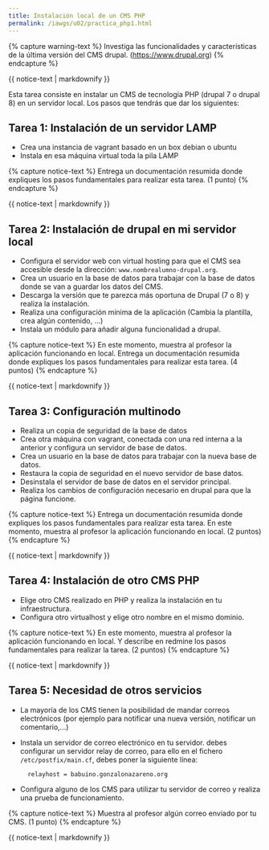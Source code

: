 ```yaml
---
title: Instalación local de un CMS PHP 
permalink: /iawgs/u02/practica_php1.html
---
```


{% capture warning-text %}
Investiga las funcionalidades y características de la última versión del CMS drupal. (https://www.drupal.org)
{% endcapture %}<div class="notice--info">{{ notice-text | markdownify }}</div>

Esta tarea consiste en instalar un CMS de tecnología PHP (drupal 7 o drupal 8) en un servidor local. Los pasos que tendrás que dar los siguientes:

## Tarea 1: Instalación de un servidor LAMP

* Crea una instancia de vagrant basado en un box debian o ubuntu
* Instala en esa máquina virtual toda la pila LAMP

{% capture notice-text %}
Entrega un documentación resumida donde expliques los pasos fundamentales para realizar esta tarea. (1 punto)
{% endcapture %}<div class="notice--info">{{ notice-text | markdownify }}</div>

## Tarea 2: Instalación de drupal en mi servidor local

* Configura el servidor web con virtual hosting para que el CMS sea accesible desde la dirección: `www.nombrealumno-drupal.org`.
* Crea un usuario en la base de datos para trabajar con la base de datos donde se van a guardar los datos del CMS.
* Descarga la versión que te parezca más oportuna de Drupal (7 o 8) y realiza la instalación.
* Realiza una configuración mínima de la aplicación (Cambia la plantilla, crea algún contenido, ...)
* Instala un módulo para añadir alguna funcionalidad a drupal.

{% capture notice-text %}
En este momento, muestra al profesor la aplicación funcionando en local. Entrega un documentación resumida donde expliques los pasos fundamentales para realizar esta tarea. (4 puntos)
{% endcapture %}<div class="notice--info">{{ notice-text | markdownify }}</div>

## Tarea 3: Configuración multinodo

* Realiza un copia de seguridad de la base de datos
* Crea otra máquina con vagrant, conectada con una red interna a la anterior y configura un servidor de base de datos.
* Crea un usuario en la base de datos para trabajar con la nueva base de datos.
* Restaura la copia de seguridad en el nuevo servidor de base datos.
* Desinstala el servidor de base de datos en el servidor principal.
* Realiza los cambios de configuración necesario en drupal para que la página funcione.

{% capture notice-text %}
Entrega un documentación resumida donde expliques los pasos fundamentales para realizar esta tarea.
	En este momento, muestra al profesor la aplicación funcionando en local. (2 puntos)
{% endcapture %}<div class="notice--info">{{ notice-text | markdownify }}</div>

## Tarea 4: Instalación de otro CMS PHP

* Elige otro CMS realizado en PHP y realiza la instalación en tu infraestructura.
* Configura otro virtualhost y elige otro nombre en el mismo dominio.

{% capture notice-text %}
En este momento, muestra al profesor la aplicación funcionando en local. Y describe en redmine los pasos fundamentales para realizar la tarea. (2 puntos)
{% endcapture %}<div class="notice--info">{{ notice-text | markdownify }}</div>

## Tarea 5: Necesidad de otros servicios

* La mayoría de los CMS tienen la posibilidad de mandar correos electrónicos (por ejemplo para notificar una nueva versión, notificar un comentario,...)
* Instala un servidor de correo electrónico en tu servidor. debes configurar un servidor relay de correo, para ello en el fichero `/etc/postfix/main.cf`, debes poner la siguiente línea:

		relayhost = babuino.gonzalonazareno.org

* Configura alguno de los CMS para utilizar tu servidor de correo y realiza una prueba de funcionamiento.

{% capture notice-text %}
Muestra al profesor algún correo enviado por tu CMS. (1 punto)
{% endcapture %}<div class="notice--info">{{ notice-text | markdownify }}</div>

